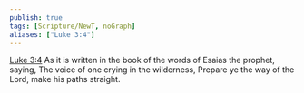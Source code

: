 ```yaml
---
publish: true
tags: [Scripture/NewT, noGraph]
aliases: ["Luke 3:4"]
---
```

[Luke 3:4](https://churchofjesuschrist.org/study/scriptures/nt/luke/3?lang=eng&id=p4#p4) As it is written in the book of the words of Esaias the prophet, saying, The voice of one crying in the wilderness, Prepare ye the way of the Lord, make his paths straight.
